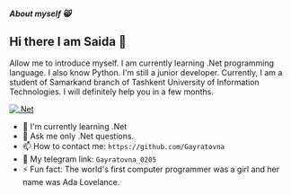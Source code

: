 ##### About myself 😸
## Hi there I am Saida 👋

Allow me to introduce myself. I am currently learning .Net programming language. I also know Python. I'm still a junior developer. 
Currently, I am a student of Samarkand branch of Tashkent University of Information Technologies. 
I will definitely help you in a few months.

[![.Net](/assets/images/shiprock.jpg "Shiprock, New Mexico by Beau Rogers")](https://www.flickr.com/photos/beaurogers/31833779864/in/photolist-Qv3rFw-34mt9F-a9Cmfy-5Ha3Zi-9msKdv-o3hgjr-hWpUte-4WMsJ1-KUQ8N-deshUb-vssBD-6CQci6-8AFCiD-zsJWT-nNfsgB-dPDwZJ-bn9JGn-5HtSXY-6CUhAL-a4UTXB-ugPum-KUPSo-fBLNm-6CUmpy-4WMsc9-8a7D3T-83KJev-6CQ2bK-nNusHJ-a78rQH-nw3NvT-7aq2qf-8wwBso-3nNceh-ugSKP-4mh4kh-bbeeqH-a7biME-q3PtTf-brFpgb-cg38zw-bXMZc-nJPELD-f58Lmo-bXMYG-bz8AAi-bxNtNT-bXMYi-bXMY6-bXMYv)

- 🌱 I'm currently learning .Net
- 💬 Ask me only .Net questions.
- 📫 How to contact me: ```https://github.com/Gayratovna```
- 📩 My telegram link: ```Gayratovna_0205```
- ⚡ Fun fact: The world's first computer programmer was a girl and her name was Ada Lovelance.

